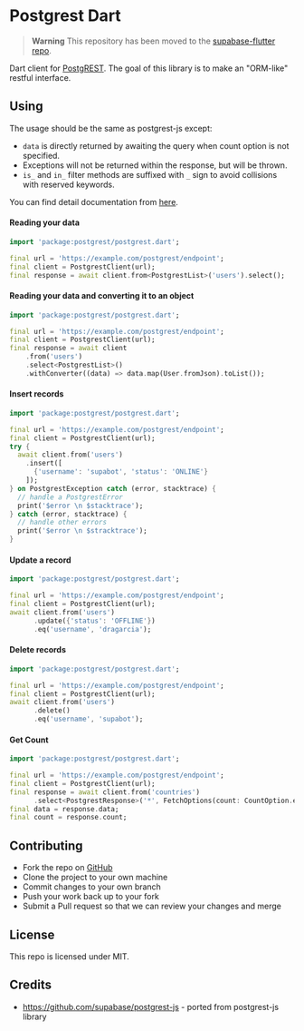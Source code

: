 # Postgrest Dart

> **Warning**
> This repository has been moved to the [supabase-flutter repo](https://github.com/supabase/supabase-flutter/tree/main/packages/postgrest).

Dart client for [PostgREST](https://postgrest.org). The goal of this library is to make an "ORM-like" restful interface.

## Using

The usage should be the same as postgrest-js except:

- `data` is directly returned by awaiting the query when count option is not specified.
- Exceptions will not be returned within the response, but will be thrown. 
- `is_` and `in_` filter methods are suffixed with `_` sign to avoid collisions with reserved keywords.

You can find detail documentation from [here](https://supabase.com/docs/reference/dart/select).

#### Reading your data

```dart
import 'package:postgrest/postgrest.dart';

final url = 'https://example.com/postgrest/endpoint';
final client = PostgrestClient(url);
final response = await client.from<PostgrestList>('users').select();
```

#### Reading your data and converting it to an object
  
```dart
import 'package:postgrest/postgrest.dart';

final url = 'https://example.com/postgrest/endpoint';
final client = PostgrestClient(url);
final response = await client
    .from('users')
    .select<PostgrestList>()
    .withConverter((data) => data.map(User.fromJson).toList());
```

#### Insert records

```dart
import 'package:postgrest/postgrest.dart';

final url = 'https://example.com/postgrest/endpoint';
final client = PostgrestClient(url);
try {
  await client.from('users')
    .insert([
      {'username': 'supabot', 'status': 'ONLINE'}
    ]);
} on PostgrestException catch (error, stacktrace) {
  // handle a PostgrestError
  print('$error \n $stacktrace');
} catch (error, stacktrace) {
  // handle other errors
  print('$error \n $stracktrace');
}
```

#### Update a record

```dart
import 'package:postgrest/postgrest.dart';

final url = 'https://example.com/postgrest/endpoint';
final client = PostgrestClient(url);
await client.from('users')
      .update({'status': 'OFFLINE'})
      .eq('username', 'dragarcia');
```

#### Delete records

```dart
import 'package:postgrest/postgrest.dart';

final url = 'https://example.com/postgrest/endpoint';
final client = PostgrestClient(url);
await client.from('users')
      .delete()
      .eq('username', 'supabot');
```

#### Get Count

```dart
import 'package:postgrest/postgrest.dart';

final url = 'https://example.com/postgrest/endpoint';
final client = PostgrestClient(url);
final response = await client.from('countries')
      .select<PostgrestResponse>('*', FetchOptions(count: CountOption.exact));
final data = response.data;
final count = response.count;
```

## Contributing

- Fork the repo on [GitHub](https://github.com/supabase/postgrest-dart)
- Clone the project to your own machine
- Commit changes to your own branch
- Push your work back up to your fork
- Submit a Pull request so that we can review your changes and merge

## License

This repo is licensed under MIT.

## Credits

- https://github.com/supabase/postgrest-js - ported from postgrest-js library
